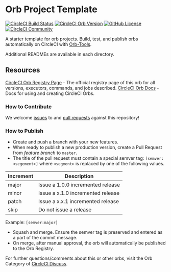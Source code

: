 # Orb Project Template

[![CircleCI Build Status](https://circleci.com/gh/martyzz1/circleci-slack-notifier.svg?style=shield "CircleCI Build Status")](https://circleci.com/gh/martyzz1/slack-notifier) [![CircleCI Orb Version](https://badges.circleci.com/orbs/martyzz1/slack-notifier)](https://circleci.com/orbs/registry/orb/martyzz1/slack-notifier) [![GitHub License](https://img.shields.io/badge/license-MIT-lightgrey.svg)](https://raw.githubusercontent.com/martyzz1/circleci-slack-notifier/master/LICENSE) [![CircleCI Community](https://img.shields.io/badge/community-CircleCI%20Discuss-343434.svg)](https://discuss.circleci.com/c/ecosystem/orbs)



A starter template for orb projects. Build, test, and publish orbs automatically on CircleCI with [Orb-Tools](https://circleci.com/orbs/registry/orb/circleci/orb-tools).

Additional READMEs are available in each directory.



## Resources

[CircleCI Orb Registry Page](https://circleci.com/orbs/registry/orb/martyzz1/circleci-slack-notifier) - The official registry page of this orb for all versions, executors, commands, and jobs described.
[CircleCI Orb Docs](https://circleci.com/docs/2.0/orb-intro/#section=configuration) - Docs for using and creating CircleCI Orbs.

### How to Contribute

We welcome [issues](https://github.com/martyzz1/circleci-slack-notifier/issues) to and [pull requests](https://github.com/martyzz1/circleci-slack-notifier/pulls) against this repository!

### How to Publish
* Create and push a branch with your new features.
* When ready to publish a new production version, create a Pull Request from _feature branch_ to `master`.
* The title of the pull request must contain a special semver tag: `[semver:<segement>]` where `<segment>` is replaced by one of the following values.

| Increment | Description|
| ----------| -----------|
| major     | Issue a 1.0.0 incremented release|
| minor     | Issue a x.1.0 incremented release|
| patch     | Issue a x.x.1 incremented release|
| skip      | Do not issue a release|

Example: `[semver:major]`

* Squash and merge. Ensure the semver tag is preserved and entered as a part of the commit message.
* On merge, after manual approval, the orb will automatically be published to the Orb Registry.


For further questions/comments about this or other orbs, visit the Orb Category of [CircleCI Discuss](https://discuss.circleci.com/c/orbs).

